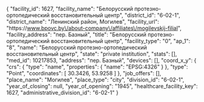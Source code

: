 {
    "facility_id": 1627,
    "facility_name": "Белорусский протезно-ортопедический восстановительный центр",
    "district_id": "6-02-1",
    "district_name": "Ленинский район, Могилев",
    "facility_url": "https:\/\/www.bpovc.by\/about-company\/affiliates\/mogilevskij-filial",
    "facility_address": "пер. Базный",
    "title": "Белорусский протезно-ортопедический восстановительный центр",
    "facility_type": "0",
    "ap_1": "8",
    "name": "Белорусский протезно-ортопедический восстановительный центр",
    "state": "private institution",
    "stats": [],
    "med_id": 10217853,
    "address": "пер. Базный",
    "devices": [],
    "coord_x_y": {
        "crs": {
            "type": "name",
            "properties": {
                "name": "EPSG:4326"
            }
        },
        "type": "Point",
        "coordinates": [
            30.3426,
            53.9258
        ]
    },
    "job_offers": [],
    "place_name": "Могилев",
    "place_type": "city",
    "division_id": "6-02-1",
    "year_of_closing": null,
    "year_of_opening": "1945",
    "healthcare_facility_key": 1627,
    "administrative_division_id": "6-02-1"
}